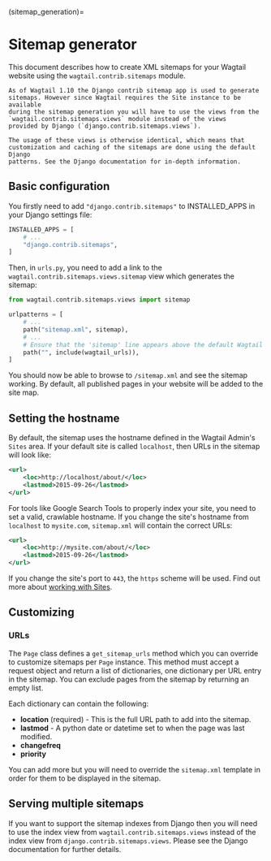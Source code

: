 (sitemap_generation)=

# Sitemap generator

This document describes how to create XML sitemaps for your Wagtail website
using the `wagtail.contrib.sitemaps` module.

```{note}
As of Wagtail 1.10 the Django contrib sitemap app is used to generate
sitemaps. However since Wagtail requires the Site instance to be available
during the sitemap generation you will have to use the views from the
`wagtail.contrib.sitemaps.views` module instead of the views
provided by Django (`django.contrib.sitemaps.views`).

The usage of these views is otherwise identical, which means that
customization and caching of the sitemaps are done using the default Django
patterns. See the Django documentation for in-depth information.
```

## Basic configuration

You firstly need to add `"django.contrib.sitemaps"` to INSTALLED_APPS in your
Django settings file:

```python
INSTALLED_APPS = [
    # ...
    "django.contrib.sitemaps",
]
```

Then, in `urls.py`, you need to add a link to the
`wagtail.contrib.sitemaps.views.sitemap` view which generates the
sitemap:

```python
from wagtail.contrib.sitemaps.views import sitemap

urlpatterns = [
    # ...
    path("sitemap.xml", sitemap),
    # ...
    # Ensure that the 'sitemap' line appears above the default Wagtail page serving route
    path("", include(wagtail_urls)),
]
```

You should now be able to browse to `/sitemap.xml` and see the sitemap
working. By default, all published pages in your website will be added to the
site map.

## Setting the hostname

By default, the sitemap uses the hostname defined in the Wagtail Admin's
`Sites` area. If your default site is called `localhost`, then URLs in the
sitemap will look like:

```xml
<url>
    <loc>http://localhost/about/</loc>
    <lastmod>2015-09-26</lastmod>
</url>
```

For tools like Google Search Tools to properly index your site, you need to set
a valid, crawlable hostname. If you change the site's hostname from
`localhost` to `mysite.com`, `sitemap.xml` will contain the correct URLs:

```xml
<url>
    <loc>http://mysite.com/about/</loc>
    <lastmod>2015-09-26</lastmod>
</url>
```

If you change the site's port to `443`, the `https` scheme will be used.
Find out more about [working with Sites](site_model_ref).

## Customizing

### URLs

The `Page` class defines a `get_sitemap_urls` method which you can
override to customize sitemaps per `Page` instance. This method must accept
a request object and return a list of dictionaries, one dictionary per URL
entry in the sitemap. You can exclude pages from the sitemap by returning an
empty list.

Each dictionary can contain the following:

-   **location** (required) - This is the full URL path to add into the sitemap.
-   **lastmod** - A python date or datetime set to when the page was last modified.
-   **changefreq**
-   **priority**

You can add more but you will need to override the
`sitemap.xml` template in order for them to be displayed in the sitemap.

## Serving multiple sitemaps

If you want to support the sitemap indexes from Django then you will need to
use the index view from `wagtail.contrib.sitemaps.views` instead of the index
view from `django.contrib.sitemaps.views`. Please see the Django
documentation for further details.
